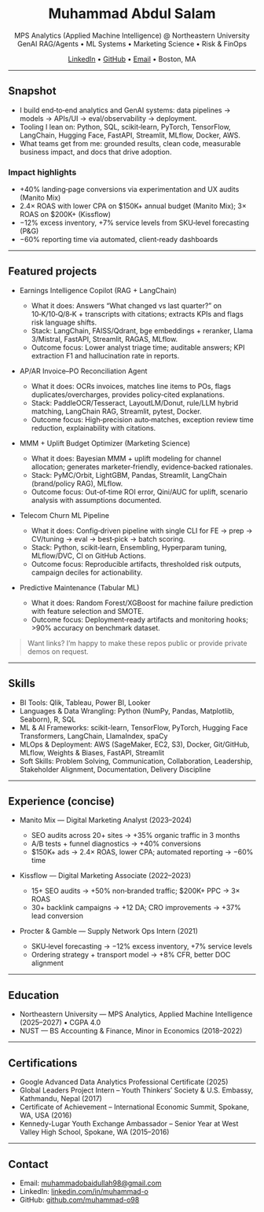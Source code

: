 <!--
Modern, minimal, and recruiter-friendly GitHub profile README for MANG-level review.
Focus: clear value, measurable impact, featured projects, lean visuals, and clean information scent.
-->

<div align="center">

# Muhammad Abdul Salam

MPS Analytics (Applied Machine Intelligence) @ Northeastern University  
GenAI RAG/Agents • ML Systems • Marketing Science • Risk & FinOps

[LinkedIn](https://www.linkedin.com/in/muhammad-o) • [GitHub](https://github.com/muhammad-o98) • [Email](mailto:muhammadobaidullah98@gmail.com) • Boston, MA

</div>

---

## Snapshot

- I build end‑to‑end analytics and GenAI systems: data pipelines → models → APIs/UI → eval/observability → deployment.
- Tooling I lean on: Python, SQL, scikit‑learn, PyTorch, TensorFlow, LangChain, Hugging Face, FastAPI, Streamlit, MLflow, Docker, AWS.
- What teams get from me: grounded results, clean code, measurable business impact, and docs that drive adoption.

### Impact highlights
- +40% landing‑page conversions via experimentation and UX audits (Manito Mix)
- 2.4× ROAS with lower CPA on $150K+ annual budget (Manito Mix); 3× ROAS on $200K+ (Kissflow)
- −12% excess inventory, +7% service levels from SKU‑level forecasting (P&G)
- −60% reporting time via automated, client‑ready dashboards

---

## Featured projects

- Earnings Intelligence Copilot (RAG + LangChain)
  - What it does: Answers “What changed vs last quarter?” on 10‑K/10‑Q/8‑K + transcripts with citations; extracts KPIs and flags risk language shifts.
  - Stack: LangChain, FAISS/Qdrant, bge embeddings + reranker, Llama 3/Mistral, FastAPI, Streamlit, RAGAS, MLflow.
  - Outcome focus: Lower analyst triage time; auditable answers; KPI extraction F1 and hallucination rate in reports.

- AP/AR Invoice–PO Reconciliation Agent
  - What it does: OCRs invoices, matches line items to POs, flags duplicates/overcharges, provides policy‑cited explanations.
  - Stack: PaddleOCR/Tesseract, LayoutLM/Donut, rule/LLM hybrid matching, LangChain RAG, Streamlit, pytest, Docker.
  - Outcome focus: High‑precision auto‑matches, exception review time reduction, explainability with citations.

- MMM + Uplift Budget Optimizer (Marketing Science)
  - What it does: Bayesian MMM + uplift modeling for channel allocation; generates marketer‑friendly, evidence‑backed rationales.
  - Stack: PyMC/Orbit, LightGBM, Pandas, Streamlit, LangChain (brand/policy RAG), MLflow.
  - Outcome focus: Out‑of‑time ROI error, Qini/AUC for uplift, scenario analysis with assumptions documented.

- Telecom Churn ML Pipeline
  - What it does: Config‑driven pipeline with single CLI for FE → prep → CV/tuning → eval → best‑pick → batch scoring.
  - Stack: Python, scikit‑learn, Ensembling, Hyperparam tuning, MLflow/DVC, CI on GitHub Actions.
  - Outcome focus: Reproducible artifacts, thresholded risk outputs, campaign deciles for actionability.

- Predictive Maintenance (Tabular ML)
  - What it does: Random Forest/XGBoost for machine failure prediction with feature selection and SMOTE.
  - Outcome focus: Deployment‑ready artifacts and monitoring hooks; >90% accuracy on benchmark dataset.

> Want links? I’m happy to make these repos public or provide private demos on request.

---

## Skills

- BI Tools: Qlik, Tableau, Power BI, Looker
- Languages & Data Wrangling: Python (NumPy, Pandas, Matplotlib, Seaborn), R, SQL
- ML & AI Frameworks: scikit-learn, TensorFlow, PyTorch, Hugging Face Transformers, LangChain, LlamaIndex, spaCy
- MLOps & Deployment: AWS (SageMaker, EC2, S3), Docker, Git/GitHub, MLflow, Weights & Biases, FastAPI, Streamlit
- Soft Skills: Problem Solving, Communication, Collaboration, Leadership, Stakeholder Alignment, Documentation, Delivery Discipline

---

## Experience (concise)

- Manito Mix — Digital Marketing Analyst (2023–2024)
  - SEO audits across 20+ sites → +35% organic traffic in 3 months
  - A/B tests + funnel diagnostics → +40% conversions
  - $150K+ ads → 2.4× ROAS, lower CPA; automated reporting → −60% time

- Kissflow — Digital Marketing Associate (2022–2023)
  - 15+ SEO audits → +50% non‑branded traffic; $200K+ PPC → 3× ROAS
  - 30+ backlink campaigns → +12 DA; CRO improvements → +37% lead conversion

- Procter & Gamble — Supply Network Ops Intern (2021)
  - SKU‑level forecasting → −12% excess inventory, +7% service levels
  - Ordering strategy + transport model → +8% CFR, better DOC alignment

---

## Education

- Northeastern University — MPS Analytics, Applied Machine Intelligence (2025–2027) • CGPA 4.0
- NUST — BS Accounting & Finance, Minor in Economics (2018–2022)

---

## Certifications

- Google Advanced Data Analytics Professional Certificate (2025)
- Global Leaders Project Intern – Youth Thinkers’ Society & U.S. Embassy, Kathmandu, Nepal (2017)
- Certificate of Achievement – International Economic Summit, Spokane, WA, USA (2016)
- Kennedy-Lugar Youth Exchange Ambassador – Senior Year at West Valley High School, Spokane, WA (2015–2016)

---

## Contact

- Email: [muhammadobaidullah98@gmail.com](mailto:muhammadobaidullah98@gmail.com)
- LinkedIn: [linkedin.com/in/muhammad-o](https://www.linkedin.com/in/muhammad-o)
- GitHub: [github.com/muhammad-o98](https://github.com/muhammad-o98)

<!-- Notes
- Intentionally removed heavy GIFs/typing SVGs for performance and polish.
- Keep sections skimmable for recruiters; lead with outcomes and systems thinking.
- When repos are public, convert Featured projects bullets into direct links.
-->
